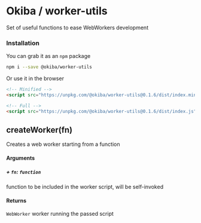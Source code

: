 

# Okiba / worker-utils
Set of useful functions to ease WebWorkers development




### Installation

You can grab it as an `npm` package 
```bash
npm i --save @okiba/worker-utils
```

Or use it in the browser
```html
<!-- Minified -->
<script src="https://unpkg.com/@okiba/worker-utils@0.1.6/dist/index.min.js"></script>

<!-- Full -->
<script src="https://unpkg.com/@okiba/worker-utils@0.1.6/dist/index.js"></script>
```




## createWorker(fn)


Creates a web worker starting from a function







#### Arguments


##### + `fn`: `function`

function to be included in the worker script, will be self-invoked





#### Returns

`WebWorker` worker running the passed script